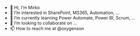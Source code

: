 - 👋 Hi, I’m Mirko
- 👀 I’m interested in SharePoint, MS365, Automation, ...
- 🌱 I’m currently learning Power Automate, Power BI, Scrum, ...
- 💞️ I’m looking to collaborate on ...
- 📫 How to reach me at @oxygenson

<!---
oxygenson/oxygenson is a ✨ special ✨ repository because its `README.md` (this file) appears on your GitHub profile.
You can click the Preview link to take a look at your changes.
--->

